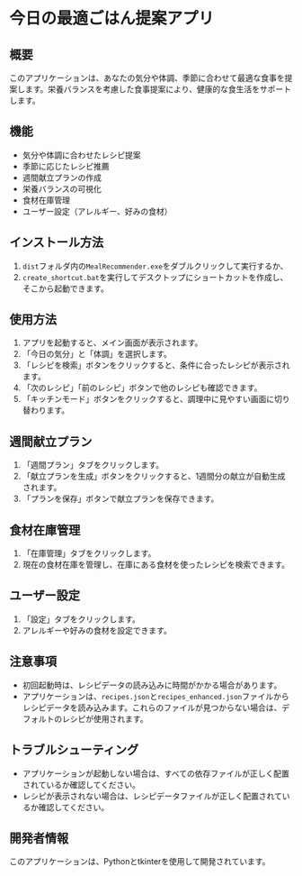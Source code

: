 # 今日の最適ごはん提案アプリ

## 概要
このアプリケーションは、あなたの気分や体調、季節に合わせて最適な食事を提案します。栄養バランスを考慮した食事提案により、健康的な食生活をサポートします。

## 機能
- 気分や体調に合わせたレシピ提案
- 季節に応じたレシピ推薦
- 週間献立プランの作成
- 栄養バランスの可視化
- 食材在庫管理
- ユーザー設定（アレルギー、好みの食材）

## インストール方法
1. `dist`フォルダ内の`MealRecommender.exe`をダブルクリックして実行するか、
2. `create_shortcut.bat`を実行してデスクトップにショートカットを作成し、そこから起動できます。

## 使用方法
1. アプリを起動すると、メイン画面が表示されます。
2. 「今日の気分」と「体調」を選択します。
3. 「レシピを検索」ボタンをクリックすると、条件に合ったレシピが表示されます。
4. 「次のレシピ」「前のレシピ」ボタンで他のレシピも確認できます。
5. 「キッチンモード」ボタンをクリックすると、調理中に見やすい画面に切り替わります。

## 週間献立プラン
1. 「週間プラン」タブをクリックします。
2. 「献立プランを生成」ボタンをクリックすると、1週間分の献立が自動生成されます。
3. 「プランを保存」ボタンで献立プランを保存できます。

## 食材在庫管理
1. 「在庫管理」タブをクリックします。
2. 現在の食材在庫を管理し、在庫にある食材を使ったレシピを検索できます。

## ユーザー設定
1. 「設定」タブをクリックします。
2. アレルギーや好みの食材を設定できます。

## 注意事項
- 初回起動時は、レシピデータの読み込みに時間がかかる場合があります。
- アプリケーションは、`recipes.json`と`recipes_enhanced.json`ファイルからレシピデータを読み込みます。これらのファイルが見つからない場合は、デフォルトのレシピが使用されます。

## トラブルシューティング
- アプリケーションが起動しない場合は、すべての依存ファイルが正しく配置されているか確認してください。
- レシピが表示されない場合は、レシピデータファイルが正しく配置されているか確認してください。

## 開発者情報
このアプリケーションは、Pythonとtkinterを使用して開発されています。